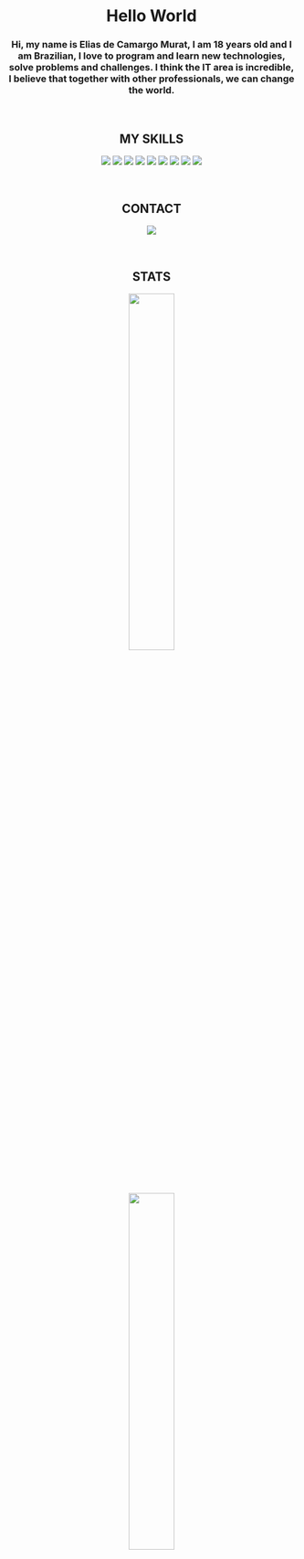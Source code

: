 <h1 align="center">Hello World</h1>

<h3 align="center">Hi, my name is Elias de Camargo Murat, I am 18 years old and I am Brazilian, I love to program and learn new technologies, solve problems and challenges. I think the IT area is incredible, I believe that together with other professionals, we can change the world.</h3>

<br>

<h2 align="center">MY SKILLS</h2>
<p align="center">
<img src="https://img.shields.io/badge/-Java-4b4b4b.svg?logo=Java&style=flat-square&logoColor=white"/>
<img src="https://img.shields.io/badge/C Sharp-4b4b4b.svg?logo=c-sharp&style=flat-square&logoColor=white"/>
<img src="https://img.shields.io/badge/Python-4b4b4b.svg?logo=python&style=flat-square&logoColor=white"/>
<img src="https://img.shields.io/badge/-Flutter-4b4b4b.svg?logo=Flutter&style=flat-square&logoColor=white"/>
<img src="https://img.shields.io/badge/-Xamarin-4b4b4b.svg?logo=Xamarin&style=flat-square&logoColor=white"/>
<img src="https://img.shields.io/badge/-HTML5-4b4b4b.svg?logo=Html5&style=flat-square&logoColor=white"/>
<img src="https://img.shields.io/badge/-CSS3-4b4b4b.svg?logo=Css3&style=flat-square&logoColor=white"/>
<img src="https://img.shields.io/badge/-Javascript-4b4b4b.svg?logo=Javascript&style=flat-square&logoColor=white"/>
<img src="https://img.shields.io/badge/-React-4b4b4b.svg?logo=React&style=flat-square&logoColor=white"/>
</p>

<br>

<h2 align="center">CONTACT</h2>
<p align="center">
<a href="https://www.linkedin.com/in/elias-murat-41ba691a8/" target="blank"><img src="https://img.shields.io/badge/-LinkedIn-4b4b4b.svg?logo=linkedin&style=flat-square&logoColor=white"></a>
</p>

<br>

<h2 align="center">STATS</h2>
<p align="center"><img width="40%" src="https://github-readme-stats.vercel.app/api?username=EliasMurat&show_icons=true&theme=dark"/>
<p align="center"><img width="40%" src="https://github-readme-stats.vercel.app/api/top-langs/?username=EliasMurat&layout=compact&show_icons=true&theme=dark"/>
